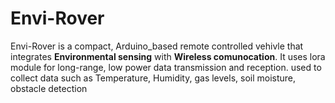 # Envi-Rover

Envi-Rover is a compact, Arduino_based remote controlled vehivle that integrates **Environmental sensing** with **Wireless comunocation**.
It uses lora module for long-range, low power data transmission and reception.
used to collect data such as Temperature, Humidity, gas levels, soil moisture, obstacle detection
